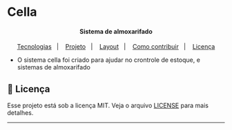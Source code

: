 # Cella
<h4 align="center">
   Sistema de almoxarifado
</h4>
<p align="center">
  <a href="#rocket-tecnologias">Tecnologias</a>&nbsp;&nbsp;&nbsp;|&nbsp;&nbsp;&nbsp;
  <a href="#-projeto">Projeto</a>&nbsp;&nbsp;&nbsp;|&nbsp;&nbsp;&nbsp;
  <a href="#-layout">Layout</a>&nbsp;&nbsp;&nbsp;|&nbsp;&nbsp;&nbsp;
  <a href="#-como-contribuir">Como contribuir</a>&nbsp;&nbsp;&nbsp;|&nbsp;&nbsp;&nbsp;
  <a href="#memo-licença">Licença</a>
</p>


- O sistema cella foi criado para ajudar no crontrole de estoque, e sistemas de almoxarifado

## :memo: Licença

Esse projeto está sob a licença MIT. Veja o arquivo [LICENSE](LICENSE.md) para mais detalhes.

---
